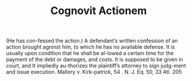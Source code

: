 ---
title: Cognovit Actionem
letter: C
permalink: "/definitions/bld-cognovit-actionem.html"
body: "(He has con-fessed the action.) A defendant’s written confession of an action
  brought agninst him, to which he has no available defense. It is usually upon condltion
  that he shall be al-lowed a certain time for the payment of the debt or damages,
  and costs. It is supposed to be given in court, and It impliedly au-thorizes the
  plaintiff’s attorney to sign judg-ment and issue execution. Mallory v. Kirk-patrick,
  54 . N. J. Eq. 50, 33 Atl. 205"
published_at: '2018-07-07'
source: Black's Law Dictionary 2nd Ed (1910)
layout: post
---